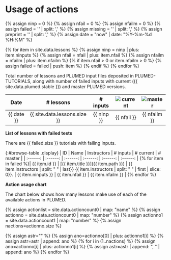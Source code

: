 # Usage of actions

{% assign ninp   = 0 %}
{% assign nfail  = 0 %}
{% assign nfailm = 0 %}
{% assign failed = ''  | split: ',' %}
{% assign missing = '' | split: ',' %}
{% assign preprint = '' | split: ',' %}
{% assign date = "now" | date: "%Y-%m-%d %H:%M" %}

{% for item in site.data.lessons %}
   {% assign ninp   = ninp   | plus: item.ninputs %} 
   {% assign nfail  = nfail  | plus: item.nfail %}
   {% assign nfailm = nfailm | plus: item.nfailm %}
   {% if item.nfail > 0 or item.nfailm > 0 %}
     {% assign failed = failed | push: item %}
   {% endif %}
{% endfor %}

Total number of lessons and PLUMED input files deposited in PLUMED-TUTORIALS, along with number of failed inputs 
with current ({{ site.data.plumed.stable }}) and master PLUMED versions.

|   Date   |  # lessons | # inputs | ![current](https://img.shields.io/badge/current-failed-red.svg) | ![master](https://img.shields.io/badge/master-failed-red.svg) |
| :------: |  :------:  |  :------:  | :------:  | :------:  |
|  {{ date }} | {{ site.data.lessons.size }} | {{ ninp }} | {{ nfail }} | {{ nfailm }} |

__List of lessons with failed tests__

There are {{ failed.size }} tutorials with failing inputs.

{:#browse-table .display}
| ID | Name | Instructors | # inputs | # current | # master |
| :------: |  :------:  |  :------: | :------: | :------:  | :------: |
{% for item in failed %}| {{ item.id }} | [{{ item.title }}]({{ item.path }}) | {{ item.instructors | split: " " | last}} {{ item.instructors | split: " " | first | slice: 0}}. | {{ item.ninputs }} | {{ item.nfail }} | {{ item.nfailm }} |
{% endfor %}

__Action usage chart__

The chart below shows how many lessons make use of each of the available actions in PLUMED.

{% assign actionlist = site.data.actioncount0 | map: "name" %}
{% assign actionno = site.data.actioncount0 | map: "number" %}
{% assign actionno1 = site.data.actioncount1 | map: "number" %}
{% assign nactions=actionno.size %}

{% assign astr="" %}
{% assign ano=actionno[0] | plus: actionno1[i] %}
{% assign astr=astr | append: ano %}
{% for i in (1..nactions) %}
   {% assign ano=actionno[i] | plus: actionno1[i] %}
   {% assign astr=astr | append: ", " | append: ano %}
{% endfor %}

<canvas id="myChart" style="width:100%;"></canvas>

<script>
var xValues = [ {{ actionlist | join: '", "' | prepend: '"' | append: '"' }} ];
var yValues = [ {{ astr }} ];
// do sorting in descending order based on yValues
//1) combine the arrays:
var list = [];
for (var j = 0; j < xValues.length; j++) 
    list.push({'x': xValues[j], 'y': yValues[j]});
//2) sort:
list.sort(function(a, b) {
    return ((a.y > b.y) ? -1 : ((a.y == b.y) ? 0 : 1));
});
//3) separate them back out:
for (var k = 0; k < list.length; k++) {
    xValues[k] = list[k].x;
    yValues[k] = list[k].y;
} 
var barColors = "green";

new Chart("myChart", {
  type: "horizontalBar",
  data: {
    labels: xValues,
    datasets: [{
      backgroundColor: barColors,
      data: yValues
    }]
  },
  options: {
    maintainAspectRatio: false,
    legend: {display: false},
    title: {
      display: true,
      text: "Number of lessons using this action"
    }
  }
});
</script>
